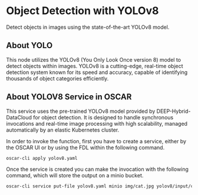 # Object Detection with YOLOv8

Detect objects in images using the state-of-the-art YOLOv8 model.

## About YOLO

This node utilizes the YOLOv8 (You Only Look Once version 8) model to detect objects within images. YOLOv8 is a cutting-edge, real-time object detection system known for its speed and accuracy, capable of identifying thousands of object categories efficiently.

## About YOLOV8 Service in OSCAR

This service uses the pre-trained YOLOv8 model provided by DEEP-Hybrid-DataCloud for object detection. It is designed to handle synchronous invocations and real-time image processing with high scalability, managed automatically by an elastic Kubernetes cluster.

In order to invoke the function, first you have to create a service, either by the OSCAR UI or by using the FDL within the following command.


``` sh
oscar-cli apply yolov8.yaml
```

Once the service is created you can make the invocation with the following
command, which will store the output on a minio bucket.

``` sh
oscar-cli service put-file yolov8.yaml minio img/cat.jpg yolov8/input/cat.jpg